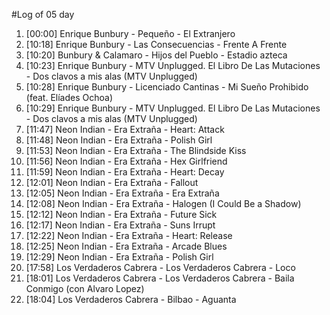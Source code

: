 #Log of 05 day

1. [00:00] Enrique Bunbury - Pequeño - El Extranjero
1. [10:18] Enrique Bunbury - Las Consecuencias - Frente A Frente
1. [10:20] Bunbury & Calamaro - Hijos del Pueblo - Estadio azteca
1. [10:23] Enrique Bunbury - MTV Unplugged. El Libro De Las Mutaciones - Dos clavos a mis alas (MTV Unplugged)
1. [10:28] Enrique Bunbury - Licenciado Cantinas - Mi Sueño Prohibido (feat. Elíades Ochoa)
1. [10:29] Enrique Bunbury - MTV Unplugged. El Libro De Las Mutaciones - Dos clavos a mis alas (MTV Unplugged)
1. [11:47] Neon Indian - Era Extraña - Heart: Attack
1. [11:48] Neon Indian - Era Extraña - Polish Girl
1. [11:53] Neon Indian - Era Extraña - The Blindside Kiss
1. [11:56] Neon Indian - Era Extraña - Hex Girlfriend
1. [11:59] Neon Indian - Era Extraña - Heart: Decay
1. [12:01] Neon Indian - Era Extraña - Fallout
1. [12:05] Neon Indian - Era Extraña - Era Extraña
1. [12:08] Neon Indian - Era Extraña - Halogen (I Could Be a Shadow)
1. [12:12] Neon Indian - Era Extraña - Future Sick
1. [12:17] Neon Indian - Era Extraña - Suns Irrupt
1. [12:22] Neon Indian - Era Extraña - Heart: Release
1. [12:25] Neon Indian - Era Extraña - Arcade Blues
1. [12:29] Neon Indian - Era Extraña - Polish Girl
1. [17:58] Los Verdaderos Cabrera - Los Verdaderos Cabrera - Loco
1. [18:01] Los Verdaderos Cabrera - Los Verdaderos Cabrera - Baila Conmigo (con Alvaro Lopez)
1. [18:04] Los Verdaderos Cabrera - Bilbao - Aguanta
